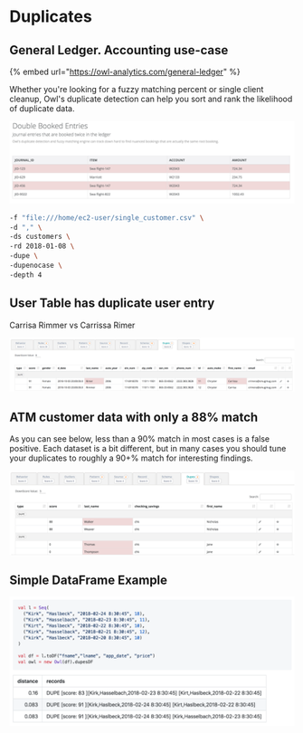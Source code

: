 # Duplicates

## General Ledger.  Accounting use-case

{% embed url="https://owl-analytics.com/general-ledger" %}

Whether you're looking for a fuzzy matching percent or single client cleanup, Owl's duplicate detection can help you sort and rank the likelihood of duplicate data.

![](../.gitbook/assets/owl-dupe-booked.png)

```bash
-f "file:///home/ec2-user/single_customer.csv" \
-d "," \
-ds customers \
-rd 2018-01-08 \
-dupe \
-dupenocase \
-depth 4
```

## User Table has duplicate user entry

Carrisa Rimmer vs Carrissa Rimer

![](../.gitbook/assets/owl-dupe-carrissa.png)

## ATM customer data with only a 88% match

As you can see below, less than a 90% match in most cases is a false positive. Each dataset is a bit different, but in many cases you should tune your duplicates to roughly a 90+% match for interesting findings.

![](../.gitbook/assets/owl-dupes.png)

## Simple DataFrame Example

![](../.gitbook/assets/owl-dupe-df.png)

